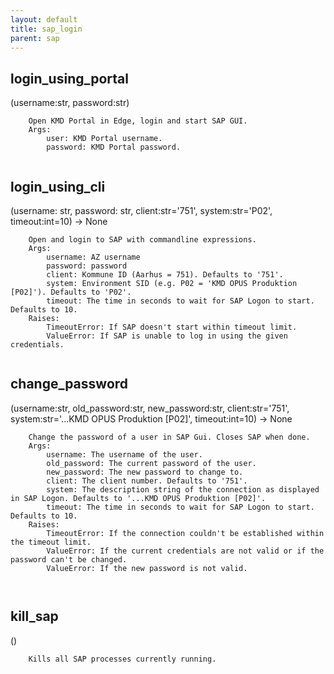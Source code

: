 ```yaml
---
layout: default
title: sap_login
parent: sap
---
```


## login_using_portal
(username:str, password:str)

```
    Open KMD Portal in Edge, login and start SAP GUI.
    Args:
        user: KMD Portal username.
        password: KMD Portal password.
    
```

## login_using_cli
(username: str, password: str, client:str='751', system:str='P02', timeout:int=10) -> None

```
    Open and login to SAP with commandline expressions.
    Args:
        username: AZ username
        password: password
        client: Kommune ID (Aarhus = 751). Defaults to '751'.
        system: Environment SID (e.g. P02 = 'KMD OPUS Produktion [P02]'). Defaults to 'P02'.
        timeout: The time in seconds to wait for SAP Logon to start. Defaults to 10.
    Raises:
        TimeoutError: If SAP doesn't start within timeout limit.
        ValueError: If SAP is unable to log in using the given credentials.
    
```

## change_password
(username:str, old_password:str, new_password:str,
client:str='751',
system:str='...KMD OPUS Produktion [P02]',
timeout:int=10) -> None

```
    Change the password of a user in SAP Gui. Closes SAP when done.
    Args:
        username: The username of the user.
        old_password: The current password of the user.
        new_password: The new password to change to.
        client: The client number. Defaults to '751'.
        system: The description string of the connection as displayed in SAP Logon. Defaults to '...KMD OPUS Produktion [P02]'.
        timeout: The time in seconds to wait for SAP Logon to start. Defaults to 10.
    Raises:
        TimeoutError: If the connection couldn't be established within the timeout limit.
        ValueError: If the current credentials are not valid or if the password can't be changed.
        ValueError: If the new password is not valid.
    
    
```

## kill_sap
()

```
    Kills all SAP processes currently running.
```

